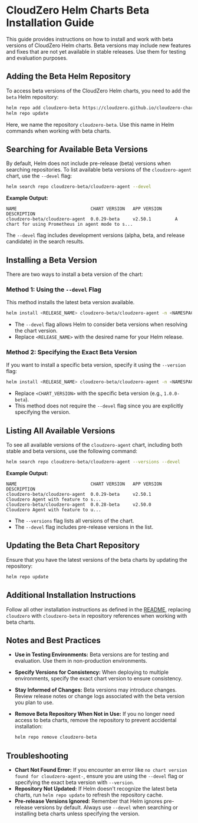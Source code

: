 # CloudZero Helm Charts Beta Installation Guide

This guide provides instructions on how to install and work with beta versions of CloudZero Helm charts. Beta versions may include new features and fixes that are not yet available in stable releases. Use them for testing and evaluation purposes.

## Adding the Beta Helm Repository

To access beta versions of the CloudZero Helm charts, you need to add the `beta` Helm repository:

```sh
helm repo add cloudzero-beta https://cloudzero.github.io/cloudzero-charts/beta
helm repo update
```

Here, we name the repository `cloudzero-beta`. Use this name in Helm commands when working with beta charts.

## Searching for Available Beta Versions

By default, Helm does not include pre-release (beta) versions when searching repositories. To list available beta versions of the `cloudzero-agent` chart, use the `--devel` flag:

```sh
helm search repo cloudzero-beta/cloudzero-agent --devel
```

**Example Output:**

```
NAME                            CHART VERSION   APP VERSION     DESCRIPTION
cloudzero-beta/cloudzero-agent  0.0.29-beta     v2.50.1         A chart for using Prometheus in agent mode to s...
```

The `--devel` flag includes development versions (alpha, beta, and release candidate) in the search results.

## Installing a Beta Version

There are two ways to install a beta version of the chart:

### Method 1: Using the `--devel` Flag

This method installs the latest beta version available.

```sh
helm install <RELEASE_NAME> cloudzero-beta/cloudzero-agent -n <NAMESPACE> --create-namespace -f configuration.example.yaml --devel
```

- The `--devel` flag allows Helm to consider beta versions when resolving the chart version.
- Replace `<RELEASE_NAME>` with the desired name for your Helm release.

### Method 2: Specifying the Exact Beta Version

If you want to install a specific beta version, specify it using the `--version` flag:

```sh
helm install <RELEASE_NAME> cloudzero-beta/cloudzero-agent -n <NAMESPACE> --create-namespace -f configuration.example.yaml --version <CHART_VERSION>
```

- Replace `<CHART_VERSION>` with the specific beta version (e.g., `1.0.0-beta`).
- This method does not require the `--devel` flag since you are explicitly specifying the version.

## Listing All Available Versions

To see all available versions of the `cloudzero-agent` chart, including both stable and beta versions, use the following command:

```sh
helm search repo cloudzero-beta/cloudzero-agent --versions --devel
```

**Example Output:**

```
NAME                            CHART VERSION   APP VERSION     DESCRIPTION
cloudzero-beta/cloudzero-agent  0.0.29-beta     v2.50.1         Cloudzero Agent with feature to s...
cloudzero-beta/cloudzero-agent  0.0.28-beta     v2.50.0         Cloudzero Agent with feature to u...
```

- The `--versions` flag lists all versions of the chart.
- The `--devel` flag includes pre-release versions in the list.

## Updating the Beta Chart Repository

Ensure that you have the latest versions of the beta charts by updating the repository:

```sh
helm repo update
```

## Additional Installation Instructions

Follow all other installation instructions as defined in the [README](./README.md), replacing `cloudzero` with `cloudzero-beta` in repository references when working with beta charts.

## Notes and Best Practices

- **Use in Testing Environments:** Beta versions are for testing and evaluation. Use them in non-production environments.
- **Specify Versions for Consistency:** When deploying to multiple environments, specify the exact chart version to ensure consistency.
- **Stay Informed of Changes:** Beta versions may introduce changes. Review release notes or change logs associated with the beta version you plan to use.
- **Remove Beta Repository When Not in Use:** If you no longer need access to beta charts, remove the repository to prevent accidental installation:

  ```sh
  helm repo remove cloudzero-beta
  ```

## Troubleshooting

- **Chart Not Found Error:** If you encounter an error like `no chart version found for cloudzero-agent-`, ensure you are using the `--devel` flag or specifying the exact beta version with `--version`.
- **Repository Not Updated:** If Helm doesn't recognize the latest beta charts, run `helm repo update` to refresh the repository cache.
- **Pre-release Versions Ignored:** Remember that Helm ignores pre-release versions by default. Always use `--devel` when searching or installing beta charts unless specifying the version.
